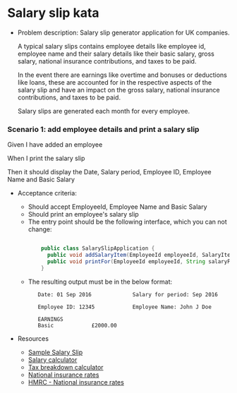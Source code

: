Salary slip kata
================
- Problem description: Salary slip generator application for UK companies.
 
  A typical salary slips contains employee details like employee id, employee name and their salary details like their basic salary, gross salary, national insurance contributions, and taxes to be paid.
  
  In the event there are earnings like overtime and bonuses or deductions like loans, these are accounted for in the respective aspects of the salary slip and have an impact on the gross salary, national insurance contributions, and taxes to be paid.
  
  Salary slips are generated each month for every employee. 

### Scenario 1: add employee details and print a salary slip
    
  <p>Given I have added an employee</p>
  <p>When I print the salary slip</p>
  <p>Then it should display the Date, Salary period, Employee ID, Employee Name and Basic Salary</p> 

- Acceptance criteria:
    - Should accept EmployeeId, Employee Name and Basic Salary
    - Should print an employee's salary slip
    - The entry point should be the following interface, which you can not change:    
      ```java
      
          public class SalarySlipApplication {
            public void addSalaryItem(EmployeeId employeeId, SalaryItem salaryItem, String salaryPeriod);
            public void printFor(EmployeeId employeeId, String salaryPeriod);
          }
      
      ``` 
    - The resulting output must be in the below format: 
      ```
         Date: 01 Sep 2016             Salary for period: Sep 2016
    
         Employee ID: 12345            Employee Name: John J Doe
    
         EARNINGS                                  
         Basic            £2000.00
      ```
 
- Resources
    - [Sample Salary Slip](http://1.bp.blogspot.com/-lJXMuMQCGtE/Udm8dlTIeSI/AAAAAAAAA1Q/jLxBZndJTAA/s1600/Pay+Slip+Format.JPG)
    - [Salary calculator](http://www.thesalarycalculator.co.uk/)
    - [Tax breakdown calculator](http://tools.hmrc.gov.uk/hmrctaxcalculator/screen/Personal+Tax+Calculator/en-GB/summary?user=guest)
    - [National insurance rates](http://www.which.co.uk/money/tax/guides/national-insurance-explained/national-insurance-rates/)
    - [HMRC - National insurance rates](https://www.gov.uk/guidance/rates-and-thresholds-for-employers-2016-to-2017)
